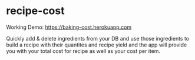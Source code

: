 # recipe-cost

Working Demo: https://baking-cost.herokuapp.com


Quickly add & delete ingredients from your DB and use those ingredients to build a recipe with their quantites and recipe
yield and the app will provide you with your total cost for recipe as well as your cost per item.
